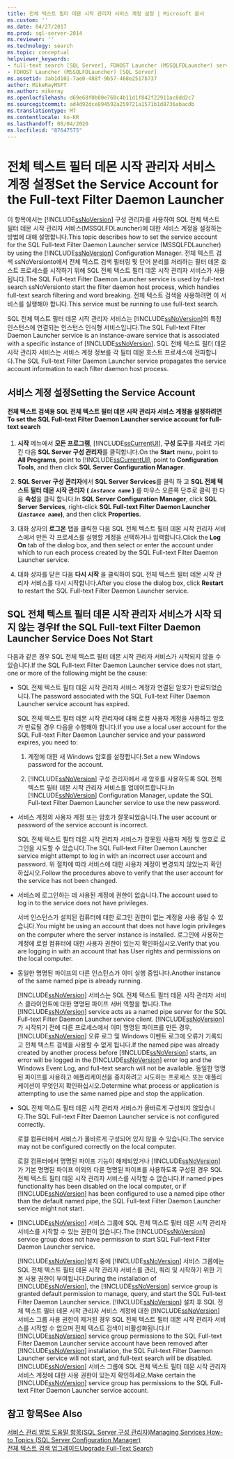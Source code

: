 ```yaml
---
title: 전체 텍스트 필터 데몬 시작 관리자 서비스 계정 설정 | Microsoft 문서
ms.custom: ''
ms.date: 04/27/2017
ms.prod: sql-server-2014
ms.reviewer: ''
ms.technology: search
ms.topic: conceptual
helpviewer_keywords:
- full-text search [SQL Server], FDHOST Launcher (MSSQLFDLauncher) service account
- FDHOST Launcher (MSSQLFDLauncher) [SQL Server]
ms.assetid: 3ab1d101-7ae0-488f-9b57-468e2517b737
author: MikeRayMSFT
ms.author: mikeray
ms.openlocfilehash: d69e68f0b00e760c4b11d1f842f22911ac8dd2c7
ms.sourcegitcommit: ad4d92dce894592a259721a1571b1d8736abacdb
ms.translationtype: MT
ms.contentlocale: ko-KR
ms.lasthandoff: 08/04/2020
ms.locfileid: "87647575"
---
```

# <a name="set-the-service-account-for-the-full-text-filter-daemon-launcher"></a><span data-ttu-id="cb6f9-102">전체 텍스트 필터 데몬 시작 관리자 서비스 계정 설정</span><span class="sxs-lookup"><span data-stu-id="cb6f9-102">Set the Service Account for the Full-text Filter Daemon Launcher</span></span>
  <span data-ttu-id="cb6f9-103">이 항목에서는 [!INCLUDE[ssNoVersion](../../includes/ssnoversion-md.md)] 구성 관리자를 사용하여 SQL 전체 텍스트 필터 데몬 시작 관리자 서비스(MSSQLFDLauncher)에 대한 서비스 계정을 설정하는 방법에 대해 설명합니다.</span><span class="sxs-lookup"><span data-stu-id="cb6f9-103">This topic describes how to set the service account for the SQL Full-text Filter Daemon Launcher service (MSSQLFDLauncher) by using the [!INCLUDE[ssNoVersion](../../includes/ssnoversion-md.md)] Configuration Manager.</span></span> <span data-ttu-id="cb6f9-104">전체 텍스트 검색 ssNoVersionto에서 전체 텍스트 검색 필터링 및 단어 분리를 처리하는 필터 데몬 호스트 프로세스를 시작하기 위해 SQL 전체 텍스트 필터 데몬 시작 관리자 서비스가 사용됩니다.</span><span class="sxs-lookup"><span data-stu-id="cb6f9-104">The SQL Full-text Filter Daemon Launcher service is used by full-text search ssNoVersionto start the filter daemon host process, which handles full-text search filtering and word breaking.</span></span> <span data-ttu-id="cb6f9-105">전체 텍스트 검색을 사용하려면 이 서비스를 실행해야 합니다.</span><span class="sxs-lookup"><span data-stu-id="cb6f9-105">This service must be running to use full-text search.</span></span>  
  
 <span data-ttu-id="cb6f9-106">SQL 전체 텍스트 필터 데몬 시작 관리자 서비스는 [!INCLUDE[ssNoVersion](../../includes/ssnoversion-md.md)]의 특정 인스턴스에 연결되는 인스턴스 인식형 서비스입니다.</span><span class="sxs-lookup"><span data-stu-id="cb6f9-106">The SQL Full-text Filter Daemon Launcher service is an instance-aware service that is associated with a specific instance of [!INCLUDE[ssNoVersion](../../includes/ssnoversion-md.md)].</span></span> <span data-ttu-id="cb6f9-107">SQL 전체 텍스트 필터 데몬 시작 관리자 서비스는 서비스 계정 정보를 각 필터 데몬 호스트 프로세스에 전파합니다.</span><span class="sxs-lookup"><span data-stu-id="cb6f9-107">The SQL Full-text Filter Daemon Launcher service propagates the service account information to each filter daemon host process.</span></span>  
  
  
##  <a name="setting-the-service-account"></a><a name="setting"></a><span data-ttu-id="cb6f9-108">서비스 계정 설정</span><span class="sxs-lookup"><span data-stu-id="cb6f9-108">Setting the Service Account</span></span>  
  
#### <a name="to-set-the-sql-full-text-filter-daemon-launcher-service-account-for-full-text-search"></a><span data-ttu-id="cb6f9-109">전체 텍스트 검색용 SQL 전체 텍스트 필터 데몬 시작 관리자 서비스 계정을 설정하려면</span><span class="sxs-lookup"><span data-stu-id="cb6f9-109">To set the SQL Full-text Filter Daemon Launcher service account for full-text search</span></span>  
  
1.  <span data-ttu-id="cb6f9-110">**시작** 메뉴에서 **모든 프로그램**, [!INCLUDE[ssCurrentUI](../../includes/sscurrentui-md.md)], **구성 도구**를 차례로 가리킨 다음 **SQL Server 구성 관리자**를 클릭합니다.</span><span class="sxs-lookup"><span data-stu-id="cb6f9-110">On the **Start** menu, point to **All Programs**, point to [!INCLUDE[ssCurrentUI](../../includes/sscurrentui-md.md)], point to **Configuration Tools**, and then click **SQL Server Configuration Manager**.</span></span>  
  
2.  <span data-ttu-id="cb6f9-111">**SQL Server 구성 관리자**에서 **SQL Server Services**를 클릭 하 고 **SQL 전체 텍스트 필터 데몬 시작 관리자 ( *`instance name`* )** 를 마우스 오른쪽 단추로 클릭 한 다음 **속성**을 클릭 합니다.</span><span class="sxs-lookup"><span data-stu-id="cb6f9-111">In **SQL Server Configuration Manager**, click **SQL Server Services**, right-click **SQL Full-text Filter Daemon Launcher (*`instance name`*)**, and then click **Properties**.</span></span>  
  
3.  <span data-ttu-id="cb6f9-112">대화 상자의 **로그온** 탭을 클릭한 다음 SQL 전체 텍스트 필터 데몬 시작 관리자 서비스에서 만든 각 프로세스를 실행할 계정을 선택하거나 입력합니다.</span><span class="sxs-lookup"><span data-stu-id="cb6f9-112">Click the **Log On** tab of the dialog box, and then select or enter the account under which to run each process created by the SQL Full-text Filter Daemon Launcher service.</span></span>  
  
4.  <span data-ttu-id="cb6f9-113">대화 상자를 닫은 다음 **다시 시작** 을 클릭하여 SQL 전체 텍스트 필터 데몬 시작 관리자 서비스를 다시 시작합니다.</span><span class="sxs-lookup"><span data-stu-id="cb6f9-113">After you close the dialog box, click **Restart** to restart the SQL Full-text Filter Daemon Launcher service.</span></span>  
  
  
##  <a name="if-the-sql-full-text-filter-daemon-launcher-service-does-not-start"></a><a name="error"></a><span data-ttu-id="cb6f9-114">SQL 전체 텍스트 필터 데몬 시작 관리자 서비스가 시작 되지 않는 경우</span><span class="sxs-lookup"><span data-stu-id="cb6f9-114">If the SQL Full-text Filter Daemon Launcher Service Does Not Start</span></span>  
 <span data-ttu-id="cb6f9-115">다음과 같은 경우 SQL 전체 텍스트 필터 데몬 시작 관리자 서비스가 시작되지 않을 수 있습니다.</span><span class="sxs-lookup"><span data-stu-id="cb6f9-115">If the SQL Full-text Filter Daemon Launcher service does not start, one or more of the following might be the cause:</span></span>  
  
-   <span data-ttu-id="cb6f9-116">SQL 전체 텍스트 필터 데몬 시작 관리자 서비스 계정과 연결된 암호가 만료되었습니다.</span><span class="sxs-lookup"><span data-stu-id="cb6f9-116">The password associated with the SQL Full-text Filter Daemon Launcher service account has expired.</span></span>  
  
     <span data-ttu-id="cb6f9-117">SQL 전체 텍스트 필터 데몬 시작 관리자에 대해 로컬 사용자 계정을 사용하고 암호가 만료될 경우 다음을 수행해야 합니다.</span><span class="sxs-lookup"><span data-stu-id="cb6f9-117">If you use a local user account for the SQL Full-text Filter Daemon Launcher service and your password expires, you need to:</span></span>  
  
    1.  <span data-ttu-id="cb6f9-118">계정에 대한 새 Windows 암호를 설정합니다.</span><span class="sxs-lookup"><span data-stu-id="cb6f9-118">Set a new Windows password for the account.</span></span>  
  
    2.  <span data-ttu-id="cb6f9-119">[!INCLUDE[ssNoVersion](../../includes/ssnoversion-md.md)] 구성 관리자에서 새 암호를 사용하도록 SQL 전체 텍스트 필터 데몬 시작 관리자 서비스를 업데이트합니다.</span><span class="sxs-lookup"><span data-stu-id="cb6f9-119">In [!INCLUDE[ssNoVersion](../../includes/ssnoversion-md.md)] Configuration Manager, update the SQL Full-text Filter Daemon Launcher service to use the new password.</span></span>  
  
-   <span data-ttu-id="cb6f9-120">서비스 계정의 사용자 계정 또는 암호가 잘못되었습니다.</span><span class="sxs-lookup"><span data-stu-id="cb6f9-120">The user account or password of the service account is incorrect.</span></span>  
  
     <span data-ttu-id="cb6f9-121">SQL 전체 텍스트 필터 데몬 시작 관리자 서비스가 잘못된 사용자 계정 및 암호로 로그인을 시도할 수 있습니다.</span><span class="sxs-lookup"><span data-stu-id="cb6f9-121">The SQL Full-text Filter Daemon Launcher service might attempt to log in with an incorrect user account and password.</span></span> <span data-ttu-id="cb6f9-122">위 절차에 따라 서비스에 대한 사용자 계정이 변경되지 않았는지 확인하십시오.</span><span class="sxs-lookup"><span data-stu-id="cb6f9-122">Follow the procedures above to verify that the user account for the service has not been changed.</span></span>  
  
-   <span data-ttu-id="cb6f9-123">서비스에 로그인하는 데 사용된 계정에 권한이 없습니다.</span><span class="sxs-lookup"><span data-stu-id="cb6f9-123">The account used to log in to the service does not have privileges.</span></span>  
  
     <span data-ttu-id="cb6f9-124">서버 인스턴스가 설치된 컴퓨터에 대한 로그인 권한이 없는 계정을 사용 중일 수 있습니다.</span><span class="sxs-lookup"><span data-stu-id="cb6f9-124">You might be using an account that does not have login privileges on the computer where the server instance is installed.</span></span> <span data-ttu-id="cb6f9-125">로그인에 사용하는 계정에 로컬 컴퓨터에 대한 사용자 권한이 있는지 확인하십시오.</span><span class="sxs-lookup"><span data-stu-id="cb6f9-125">Verify that you are logging in with an account that has User rights and permissions on the local computer.</span></span>  
  
-   <span data-ttu-id="cb6f9-126">동일한 명명된 파이프의 다른 인스턴스가 이미 실행 중입니다.</span><span class="sxs-lookup"><span data-stu-id="cb6f9-126">Another instance of the same named pipe is already running.</span></span>  
  
     <span data-ttu-id="cb6f9-127">[!INCLUDE[ssNoVersion](../../includes/ssnoversion-md.md)] 서비스는 SQL 전체 텍스트 필터 데몬 시작 관리자 서비스 클라이언트에 대한 명명된 파이프 서버 역할을 합니다.</span><span class="sxs-lookup"><span data-stu-id="cb6f9-127">The [!INCLUDE[ssNoVersion](../../includes/ssnoversion-md.md)] service acts as a named pipe server for the SQL Full-text Filter Daemon Launcher service client.</span></span> <span data-ttu-id="cb6f9-128">[!INCLUDE[ssNoVersion](../../includes/ssnoversion-md.md)] 가 시작되기 전에 다른 프로세스에서 이미 명명된 파이프를 만든 경우, [!INCLUDE[ssNoVersion](../../includes/ssnoversion-md.md)] 오류 로그 및 Windows 이벤트 로그에 오류가 기록되고 전체 텍스트 검색을 사용할 수 없게 됩니다.</span><span class="sxs-lookup"><span data-stu-id="cb6f9-128">If the named pipe was already created by another process before [!INCLUDE[ssNoVersion](../../includes/ssnoversion-md.md)] starts, an error will be logged in the [!INCLUDE[ssNoVersion](../../includes/ssnoversion-md.md)] error log and the Windows Event Log, and full-text search will not be available.</span></span>  <span data-ttu-id="cb6f9-129">동일한 명명된 파이프를 사용하고 애플리케이션을 중지하려고 시도하는 프로세스 또는 애플리케이션이 무엇인지 확인하십시오.</span><span class="sxs-lookup"><span data-stu-id="cb6f9-129">Determine what process or application is attempting to use the same named pipe and stop the application.</span></span>  
  
-   <span data-ttu-id="cb6f9-130">SQL 전체 텍스트 필터 데몬 시작 관리자 서비스가 올바르게 구성되지 않았습니다.</span><span class="sxs-lookup"><span data-stu-id="cb6f9-130">The SQL Full-text Filter Daemon Launcher service is not configured correctly.</span></span>  
  
     <span data-ttu-id="cb6f9-131">로컬 컴퓨터에서 서비스가 올바르게 구성되어 있지 않을 수 있습니다.</span><span class="sxs-lookup"><span data-stu-id="cb6f9-131">The service may not be configured correctly on the local computer.</span></span>  
  
     <span data-ttu-id="cb6f9-132">로컬 컴퓨터에서 명명된 파이프 기능이 해제되었거나 [!INCLUDE[ssNoVersion](../../includes/ssnoversion-md.md)] 가 기본 명명된 파이프 이외의 다른 명명된 파이프를 사용하도록 구성된 경우 SQL 전체 텍스트 필터 데몬 시작 관리자 서비스를 시작할 수 없습니다.</span><span class="sxs-lookup"><span data-stu-id="cb6f9-132">If named pipes functionality has been disabled on the local computer, or if [!INCLUDE[ssNoVersion](../../includes/ssnoversion-md.md)] has been configured to use a named pipe other than the default named pipe, the SQL Full-text Filter Daemon Launcher service might not start.</span></span>  
  
-   <span data-ttu-id="cb6f9-133">[!INCLUDE[ssNoVersion](../../includes/ssnoversion-md.md)] 서비스 그룹에 SQL 전체 텍스트 필터 데몬 시작 관리자 서비스를 시작할 수 있는 권한이 없습니다.</span><span class="sxs-lookup"><span data-stu-id="cb6f9-133">The [!INCLUDE[ssNoVersion](../../includes/ssnoversion-md.md)] service group does not have permission to start SQL Full-text Filter Daemon Launcher service.</span></span>  
  
     <span data-ttu-id="cb6f9-134">[!INCLUDE[ssNoVersion](../../includes/ssnoversion-md.md)]설치 중에 [!INCLUDE[ssNoVersion](../../includes/ssnoversion-md.md)] 서비스 그룹에는 SQL 전체 텍스트 필터 데몬 시작 관리자 서비스를 관리, 쿼리 및 시작하기 위한 기본 사용 권한이 부여됩니다.</span><span class="sxs-lookup"><span data-stu-id="cb6f9-134">During the installation of [!INCLUDE[ssNoVersion](../../includes/ssnoversion-md.md)], the [!INCLUDE[ssNoVersion](../../includes/ssnoversion-md.md)] service group is granted default permission to manage, query, and start the SQL Full-text Filter Daemon Launcher service.</span></span> <span data-ttu-id="cb6f9-135">[!INCLUDE[ssNoVersion](../../includes/ssnoversion-md.md)] 설치 후 SQL 전체 텍스트 필터 데몬 시작 관리자 서비스 계정에 대한 [!INCLUDE[ssNoVersion](../../includes/ssnoversion-md.md)] 서비스 그룹 사용 권한이 제거된 경우 SQL 전체 텍스트 필터 데몬 시작 관리자 서비스를 시작할 수 없으며 전체 텍스트 검색이 비활성화됩니다.</span><span class="sxs-lookup"><span data-stu-id="cb6f9-135">If [!INCLUDE[ssNoVersion](../../includes/ssnoversion-md.md)] service group permissions to the SQL Full-text Filter Daemon Launcher service account have been removed after [!INCLUDE[ssNoVersion](../../includes/ssnoversion-md.md)] installation, the SQL Full-text Filter Daemon Launcher service will not start, and full-text search will be disabled.</span></span> <span data-ttu-id="cb6f9-136">[!INCLUDE[ssNoVersion](../../includes/ssnoversion-md.md)] 서비스 그룹에 SQL 전체 텍스트 필터 데몬 시작 관리자 서비스 계정에 대한 사용 권한이 있는지 확인하세요.</span><span class="sxs-lookup"><span data-stu-id="cb6f9-136">Make certain the [!INCLUDE[ssNoVersion](../../includes/ssnoversion-md.md)] service group has permissions to the SQL Full-text Filter Daemon Launcher service account.</span></span>  
  
  
## <a name="see-also"></a><span data-ttu-id="cb6f9-137">참고 항목</span><span class="sxs-lookup"><span data-stu-id="cb6f9-137">See Also</span></span>  
 [<span data-ttu-id="cb6f9-138">서비스 관리 방법 도움말 항목&#40;SQL Server 구성 관리자&#41;</span><span class="sxs-lookup"><span data-stu-id="cb6f9-138">Managing Services How-to Topics &#40;SQL Server Configuration Manager&#41;</span></span>](../../database-engine/managing-services-how-to-topics-sql-server-configuration-manager.md)  
 [<span data-ttu-id="cb6f9-139">전체 텍스트 검색 업그레이드</span><span class="sxs-lookup"><span data-stu-id="cb6f9-139">Upgrade Full-Text Search</span></span>](upgrade-full-text-search.md)  
  
  
